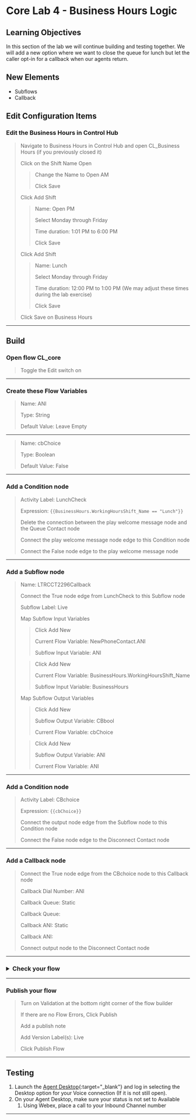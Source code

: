 # Core Lab 4 - Business Hours Logic

## Learning Objectives

In this section of the lab we will continue building and testing together.  We will add a new option where we want to close the queue for lunch but let the caller opt-in for a callback when our agents return.

## New Elements
- Subflows
- Callback

## Edit Configuration Items

### Edit the Business Hours in Control Hub
> Navigate to Business Hours in Control Hub and open <copy>CL<w class="POD"></w>_Business Hours</copy> (if you previously closed it)
>
> Click on the Shift Name Open
>
>> Change the Name to <copy>Open AM</copy> 
>>
>> Click Save
>
> Click Add Shift
> 
>> Name: <copy>Open PM</copy>
>>
>> Select Monday through Friday
>>
>> Time duration: 1:01 PM to 6:00 PM
>>
>> Click Save
>
> Click Add Shift
> 
>> Name: <copy>Lunch</copy>
>>
>> Select Monday through Friday
>>
>> Time duration: 12:00 PM to 1:00 PM (We may adjust these times during the lab exercise)
>>
>> Click Save
>
> Click Save on Business Hours
>
---

## Build

### Open flow <copy>CL<w class="POD"></w>_core</copy>
> Toggle the Edit switch on
>
---

### Create these Flow Variables
> Name: <copy>ANI</copy>
>
> Type: String
>
> Default Value: Leave Empty
---
> Name: <copy>cbChoice</copy>
>
> Type: Boolean
>
> Default Value: False
---

### Add a Condition node
> Activity Label: LunchCheck
>
> Expression: <copy>`{{BusinessHours.WorkingHoursShift_Name == "Lunch"}}`</copy>
>
> Delete the connection between the play welcome message node and the Queue Contact node
>
> Connect the play welcome message node edge to this Condition node
>
> Connect the False node edge to the play welcome message node
>
---

### Add a Subflow node
> Name: LTRCCT2296Callback
>
> Connect the True node edge from LunchCheck to this Subflow node
>
> Subflow Label: Live
>
> Map Subflow Input Variables
>
>> Click Add New
>>
>> Current Flow Variable: <copy>NewPhoneContact.ANI</copy>
>>
>> Subflow Input Variable: <copy>ANI</copy>
> 
> 
>> Click Add New
>>
>> Current Flow Variable: <copy>BusinessHours.WorkingHoursShift_Name</copy>
>>
>> Subflow Input Variable: <copy>BusinessHours</copy>
>
> Map Subflow Output Variables
>
>> Click Add New
>>
>> Subflow Output Variable: <copy>CBbool</copy>
>>
>> Current Flow Variable: <copy>cbChoice</copy>
> 
> 
>> Click Add New
>>
>> Subflow Output Variable: <copy>ANI</copy>
>>
>> Current Flow Variable: <copy>ANI</copy>
> 
---

### Add a Condition node
> Activity Label: CBchoice
>
> Expression: <copy>`{{cbChoice}}`</copy>
>
> Connect the output node edge from the Subflow node to this Condition node
>
> Connect the False node edge to the Disconnect Contact node
>
---

### Add a Callback node
> Connect the True node edge from the CBchoice node to this Callback node
>
> Callback Dial Number: <copy>ANI</copy>
>
> Callback Queue: Static
>
> Callback Queue: <copy><w class="Queue"></w></copy>
> 
> Callback ANI: Static
>
> Callback ANI: <copy><w class="DN"></w></copy>
>
> Connect output node to the Disconnect Contact node
>
---

### <details><summary>Check your flow</summary>![](./assets/core4Flow1.png)</details>

---
### Publish your flow
> Turn on Validation at the bottom right corner of the flow builder
>
> If there are no Flow Errors, Click Publish
>
> Add a publish note
>
> Add Version Label(s): Live 
>
> Click Publish Flow

---

## Testing
1. Launch the [Agent Desktop](https://desktop.wxcc-us1.cisco.com/){:target="_blank"} and log in selecting the Desktop option for your Voice connection (If it is not still open).
2. On your Agent Desktop, make sure your status is not set to Available
      1. Using Webex, place a call to your Inbound Channel number <copy><w class="DN"></w></copy>


---